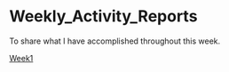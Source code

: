 # Weekly_Activity_Reports
To share what I have accomplished throughout this week.


[Week1](Week1.md)
